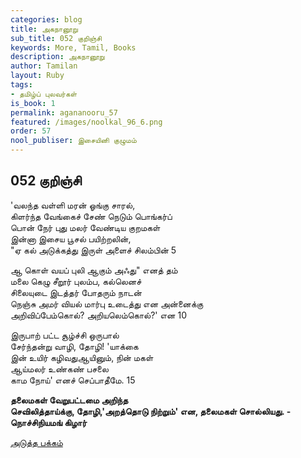 ```yaml
---
categories: blog
title: அகநானூறு
sub_title: 052 குறிஞ்சி
keywords: More, Tamil, Books
description: அகநானூறு
author: Tamilan
layout: Ruby
tags:
- தமிழ்ப் புலவர்கள்
is_book: 1
permalink: agananooru_57
featured: /images/noolkal_96_6.png
order: 57
nool_publiser: இசையினி குழுமம்
---
```



## 052 குறிஞ்சி

'வலந்த வள்ளி மரன் ஓங்கு சாரல்,  
கிளர்ந்த வேங்கைச் சேண் நெடும் பொங்கர்ப்  
பொன் நேர் புது மலர் வேண்டிய குறமகள்  
இன்னா இசைய பூசல் பயிற்றலின்,  
"ஏ கல் அடுக்கத்து இருள் அளைச் சிலம்பின் 5

ஆ கொள் வயப் புலி ஆகும் அஃது" எனத் தம்  
மலை கெழு சீறூர் புலம்ப, கல்லெனச்  
சிலையுடை இடத்தர் போதரும் நாடன்  
நெஞ்சு அமர் வியல் மார்பு உடைத்து என அன்னைக்கு  
அறிவிப்பேம்கொல்? அறியலெம்கொல்?' என 10

இருபாற் பட்ட சூழ்ச்சி ஒருபால்  
சேர்ந்தன்று வாழி, தோழி! 'யாக்கை  
இன் உயிர் கழிவதுஆயினும், நின் மகள்  
ஆய்மலர் உண்கண் பசலை  
காம நோய்' எனச் செப்பாதீமே. 15

**தலைமகள் வேறுபட்டமை அறிந்த  
செவிலித்தாய்க்கு, தோழி,'அறத்தொடு நிற்றும்' என, தலைமகள் சொல்லியது. - நொச்சிநியமங் கிழார்**

[அடுத்த பக்கம்](agananooru_58)